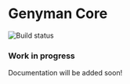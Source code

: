 # Genyman Core

![Build status](https://ci.appveyor.com/api/projects/status/xf1elh0glbb7as3m?svg=true)

### Work in progress

Documentation will be added soon!